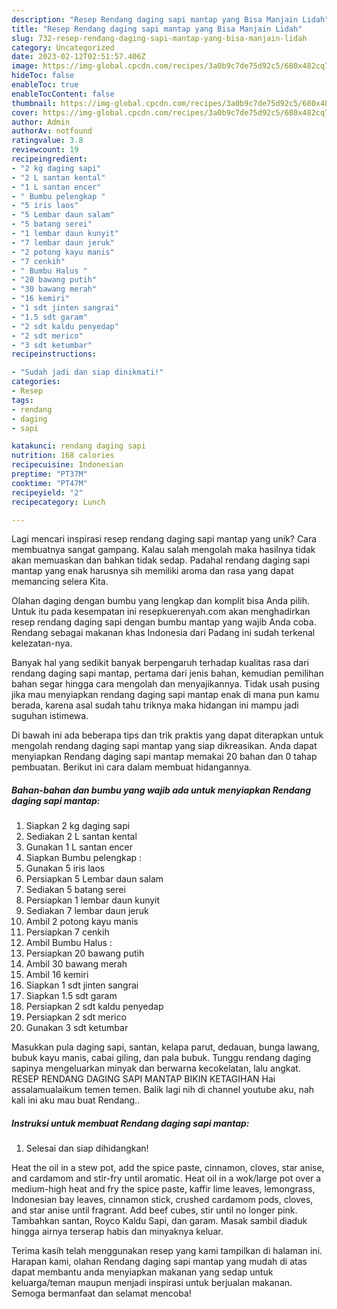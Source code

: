 ```yaml
---
description: "Resep Rendang daging sapi mantap yang Bisa Manjain Lidah"
title: "Resep Rendang daging sapi mantap yang Bisa Manjain Lidah"
slug: 732-resep-rendang-daging-sapi-mantap-yang-bisa-manjain-lidah
category: Uncategorized
date: 2023-02-12T02:51:57.406Z
image: https://img-global.cpcdn.com/recipes/3a0b9c7de75d92c5/680x482cq70/rendang-daging-sapi-mantap-foto-resep-utama.jpg
hideToc: false
enableToc: true
enableTocContent: false
thumbnail: https://img-global.cpcdn.com/recipes/3a0b9c7de75d92c5/680x482cq70/rendang-daging-sapi-mantap-foto-resep-utama.jpg
cover: https://img-global.cpcdn.com/recipes/3a0b9c7de75d92c5/680x482cq70/rendang-daging-sapi-mantap-foto-resep-utama.jpg
author: Admin
authorAv: notfound
ratingvalue: 3.8
reviewcount: 19
recipeingredient:
- "2 kg daging sapi"
- "2 L santan kental"
- "1 L santan encer"
- " Bumbu pelengkap "
- "5 iris laos"
- "5 Lembar daun salam"
- "5 batang serei"
- "1 lembar daun kunyit"
- "7 lembar daun jeruk"
- "2 potong kayu manis"
- "7 cenkih"
- " Bumbu Halus "
- "20 bawang putih"
- "30 bawang merah"
- "16 kemiri"
- "1 sdt jinten sangrai"
- "1.5 sdt garam"
- "2 sdt kaldu penyedap"
- "2 sdt merico"
- "3 sdt ketumbar"
recipeinstructions:

- "Sudah jadi dan siap dinikmati!"
categories:
- Resep
tags:
- rendang
- daging
- sapi

katakunci: rendang daging sapi 
nutrition: 168 calories
recipecuisine: Indonesian
preptime: "PT37M"
cooktime: "PT47M"
recipeyield: "2"
recipecategory: Lunch

---
```





Lagi mencari inspirasi resep rendang daging sapi mantap yang unik? Cara membuatnya sangat gampang. Kalau salah mengolah maka hasilnya tidak akan memuaskan dan bahkan tidak sedap. Padahal rendang daging sapi mantap yang enak harusnya sih memiliki aroma dan rasa yang dapat memancing selera Kita.





Olahan daging dengan bumbu yang lengkap dan komplit bisa Anda pilih. Untuk itu pada kesempatan ini resepkuerenyah.com akan menghadirkan resep rendang daging sapi dengan bumbu mantap yang wajib Anda coba. Rendang sebagai makanan khas Indonesia dari Padang ini sudah terkenal kelezatan-nya.

Banyak hal yang sedikit banyak berpengaruh terhadap kualitas rasa dari rendang daging sapi mantap, pertama dari jenis bahan, kemudian pemilihan bahan segar hingga cara mengolah dan menyajikannya. Tidak usah pusing jika mau menyiapkan rendang daging sapi mantap enak di mana pun kamu berada, karena asal sudah tahu triknya maka hidangan ini mampu jadi suguhan istimewa.






Di bawah ini ada beberapa tips dan trik praktis yang dapat diterapkan untuk mengolah rendang daging sapi mantap yang siap dikreasikan. Anda dapat menyiapkan Rendang daging sapi mantap memakai 20 bahan dan 0 tahap pembuatan. Berikut ini cara dalam membuat hidangannya.

<!--inarticleads1-->

##### Bahan-bahan dan bumbu yang wajib ada untuk menyiapkan Rendang daging sapi mantap:

1. Siapkan 2 kg daging sapi
1. Sediakan 2 L santan kental
1. Gunakan 1 L santan encer
1. Siapkan  Bumbu pelengkap :
1. Gunakan 5 iris laos
1. Persiapkan 5 Lembar daun salam
1. Sediakan 5 batang serei
1. Persiapkan 1 lembar daun kunyit
1. Sediakan 7 lembar daun jeruk
1. Ambil 2 potong kayu manis
1. Persiapkan 7 cenkih
1. Ambil  Bumbu Halus :
1. Persiapkan 20 bawang putih
1. Ambil 30 bawang merah
1. Ambil 16 kemiri
1. Siapkan 1 sdt jinten sangrai
1. Siapkan 1.5 sdt garam
1. Persiapkan 2 sdt kaldu penyedap
1. Persiapkan 2 sdt merico
1. Gunakan 3 sdt ketumbar


Masukkan pula daging sapi, santan, kelapa parut, dedauan, bunga lawang, bubuk kayu manis, cabai giling, dan pala bubuk. Tunggu rendang daging sapinya mengeluarkan minyak dan berwarna kecokelatan, lalu angkat. RESEP RENDANG DAGING SAPI MANTAP BIKIN KETAGIHAN Hai assalamualaikum temen temen. Balik lagi nih di channel youtube aku, nah kali ini aku mau buat Rendang.. 

<!--inarticleads2-->

##### Instruksi untuk membuat Rendang daging sapi mantap:


1. Selesai dan siap dihidangkan!

Heat the oil in a stew pot, add the spice paste, cinnamon, cloves, star anise, and cardamom and stir-fry until aromatic. Heat oil in a wok/large pot over a medium-high heat and fry the spice paste, kaffir lime leaves, lemongrass, Indonesian bay leaves, cinnamon stick, crushed cardamom pods, cloves, and star anise until fragrant. Add beef cubes, stir until no longer pink. Tambahkan santan, Royco Kaldu Sapi, dan garam. Masak sambil diaduk hingga airnya terserap habis dan minyaknya keluar. 

Terima kasih telah menggunakan resep yang kami tampilkan di halaman ini. Harapan kami, olahan Rendang daging sapi mantap yang mudah di atas dapat membantu anda menyiapkan makanan yang sedap untuk keluarga/teman maupun menjadi inspirasi untuk berjualan makanan. Semoga bermanfaat dan selamat mencoba!
